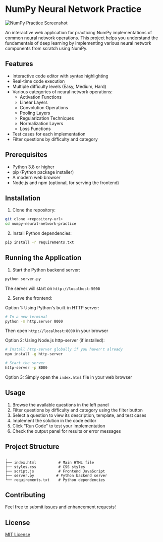 # NumPy Neural Network Practice

![NumPy Practice Screenshot](screenshot.png) 

An interactive web application for practicing NumPy implementations of common neural network operations. This project helps you understand the fundamentals of deep learning by implementing various neural network components from scratch using NumPy.


## Features

- Interactive code editor with syntax highlighting
- Real-time code execution
- Multiple difficulty levels (Easy, Medium, Hard)
- Various categories of neural network operations:
  - Activation Functions
  - Linear Layers
  - Convolution Operations
  - Pooling Layers
  - Regularization Techniques
  - Normalization Layers
  - Loss Functions
- Test cases for each implementation
- Filter questions by difficulty and category

## Prerequisites

- Python 3.8 or higher
- pip (Python package installer)
- A modern web browser
- Node.js and npm (optional, for serving the frontend)

## Installation

1. Clone the repository:
```bash
git clone <repository-url>
cd numpy-neural-network-practice
```

2. Install Python dependencies:
```bash
pip install -r requirements.txt
```

## Running the Application

1. Start the Python backend server:
```bash
python server.py
```
The server will start on `http://localhost:5000`

2. Serve the frontend:

Option 1: Using Python's built-in HTTP server:
```bash
# In a new terminal
python -m http.server 8000
```
Then open `http://localhost:8000` in your browser

Option 2: Using Node.js http-server (if installed):
```bash
# Install http-server globally if you haven't already
npm install -g http-server

# Start the server
http-server -p 8000
```

Option 3: Simply open the `index.html` file in your web browser

## Usage

1. Browse the available questions in the left panel
2. Filter questions by difficulty and category using the filter button
3. Select a question to view its description, template, and test cases
4. Implement the solution in the code editor
5. Click "Run Code" to test your implementation
6. Check the output panel for results or error messages

## Project Structure

```
.
├── index.html          # Main HTML file
├── styles.css          # CSS styles
├── script.js           # Frontend JavaScript
├── server.py          # Python backend server
└── requirements.txt    # Python dependencies
```

## Contributing

Feel free to submit issues and enhancement requests!

## License

[MIT License](LICENSE) 